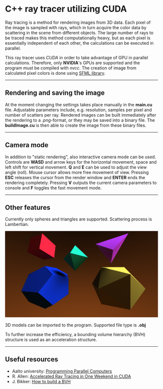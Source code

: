 # C++ ray tracer utilizing CUDA

Ray tracing is a method for rendering images from 3D data. Each pixel of the image is sampled with rays, which in turn acquire the color data by scattering in the scene from different objects. The large number of rays to be traced makes this method computationally heavy, but as each pixel is essentially independent of each other, the calculations can be executed in parallel.

This ray tracer uses *CUDA* in order to take advantage of GPU in parallel calculations. Therefore, only **NVIDIA**'s GPUs are supported and the program must be compiled with *nvcc*. The creation of image from calculated pixel colors is done using [SFML library](https://www.sfml-dev.org/).

---

## Rendering and saving the image

At the moment changing the settings takes place manually in the **main.cu** file. Adjustable parameters include, e.g. resolution, samples per pixel and number of scatters per ray. Rendered images can be built immediately after the rendering to a *.png*-format, or they may be saved into a binary file. The **buildImage.cu** is then able to create the image from these binary files.

---

## Camera mode

In addition to "static rendering", also interactive camera mode can be used. Controls are **WASD** and arrow keys for the horizontal movement, space and left shift for vertical movement. **Q** and **E** can be used to adjust the view angle (roll). Mouse cursor allows more free movement of view. Pressing **ESC** releases the cursor from the render window and **ENTER** ends the rendering completely. Pressing **V** outputs the current camera parameters to console and **F** toggles the fast movement mode.

---

## Other features

Currently only spheres and triangles are supported. Scattering process is Lambertian.

![Platonic solids](/figures/25000_sample_Platon.png)

3D models can be imported to the program. Supported file type is **.obj**

To further increase the efficiency, a bounding volume hierarchy (BVH) structure is used as an acceleration structure.

---

## Useful resources

- Aalto university: [Programming Parallel Computers](https://ppc.cs.aalto.fi/)
- R. Allen: [Accelerated Ray Tracing in One Weekend in CUDA](https://developer.nvidia.com/blog/accelerated-ray-tracing-cuda/)
- J. Bikker: [How to build a BVH](https://jacco.ompf2.com/2022/04/13/how-to-build-a-bvh-part-1-basics/)